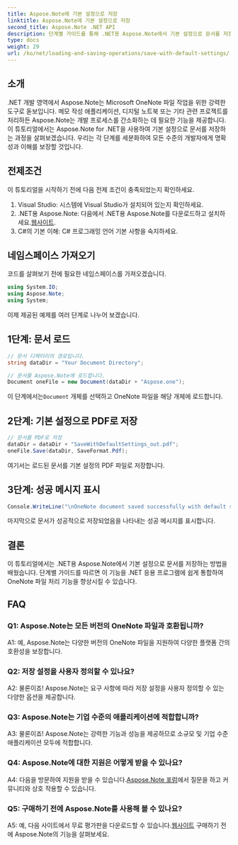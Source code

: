 ```yaml
---
title: Aspose.Note에 기본 설정으로 저장
linktitle: Aspose.Note에 기본 설정으로 저장
second_title: Aspose.Note .NET API
description: 단계별 가이드를 통해 .NET용 Aspose.Note에서 기본 설정으로 문서를 저장하는 방법을 알아보세요.
type: docs
weight: 29
url: /ko/net/loading-and-saving-operations/save-with-default-settings/
---
```

## 소개

.NET 개발 영역에서 Aspose.Note는 Microsoft OneNote 파일 작업을 위한 강력한 도구로 돋보입니다. 메모 작성 애플리케이션, 디지털 노트북 또는 기타 관련 프로젝트를 처리하든 Aspose.Note는 개발 프로세스를 간소화하는 데 필요한 기능을 제공합니다. 이 튜토리얼에서는 Aspose.Note for .NET을 사용하여 기본 설정으로 문서를 저장하는 과정을 살펴보겠습니다. 우리는 각 단계를 세분화하여 모든 수준의 개발자에게 명확성과 이해를 보장할 것입니다.

## 전제조건

이 튜토리얼을 시작하기 전에 다음 전제 조건이 충족되었는지 확인하세요.

1. Visual Studio: 시스템에 Visual Studio가 설치되어 있는지 확인하세요.
2.  .NET용 Aspose.Note: 다음에서 .NET용 Aspose.Note를 다운로드하고 설치하세요.[웹사이트](https://releases.aspose.com/note/net/).
3. C#의 기본 이해: C# 프로그래밍 언어 기본 사항을 숙지하세요.

## 네임스페이스 가져오기

코드를 살펴보기 전에 필요한 네임스페이스를 가져오겠습니다.

```csharp
using System.IO;
using Aspose.Note;
using System;
```

이제 제공된 예제를 여러 단계로 나누어 보겠습니다.

## 1단계: 문서 로드

```csharp
// 문서 디렉터리의 경로입니다.
string dataDir = "Your Document Directory";

// 문서를 Aspose.Note에 로드합니다.
Document oneFile = new Document(dataDir + "Aspose.one");
```

 이 단계에서는`Document` 개체를 선택하고 OneNote 파일을 해당 개체에 로드합니다.

## 2단계: 기본 설정으로 PDF로 저장

```csharp
// 문서를 PDF로 저장
dataDir = dataDir + "SaveWithDefaultSettings_out.pdf";
oneFile.Save(dataDir, SaveFormat.Pdf);
```

여기서는 로드된 문서를 기본 설정의 PDF 파일로 저장합니다.

## 3단계: 성공 메시지 표시

```csharp
Console.WriteLine("\nOneNote document saved successfully with default settings.\nFile saved at " + dataDir); 
```

마지막으로 문서가 성공적으로 저장되었음을 나타내는 성공 메시지를 표시합니다.

## 결론

이 튜토리얼에서는 .NET용 Aspose.Note에서 기본 설정으로 문서를 저장하는 방법을 배웠습니다. 단계별 가이드를 따르면 이 기능을 .NET 응용 프로그램에 쉽게 통합하여 OneNote 파일 처리 기능을 향상시킬 수 있습니다.

## FAQ

### Q1: Aspose.Note는 모든 버전의 OneNote 파일과 호환됩니까?

A1: 예, Aspose.Note는 다양한 버전의 OneNote 파일을 지원하여 다양한 플랫폼 간의 호환성을 보장합니다.

### Q2: 저장 설정을 사용자 정의할 수 있나요?

A2: 물론이죠! Aspose.Note는 요구 사항에 따라 저장 설정을 사용자 정의할 수 있는 다양한 옵션을 제공합니다.

### Q3: Aspose.Note는 기업 수준의 애플리케이션에 적합합니까?

A3: 물론이죠! Aspose.Note는 강력한 기능과 성능을 제공하므로 소규모 및 기업 수준 애플리케이션 모두에 적합합니다.

### Q4: Aspose.Note에 대한 지원은 어떻게 받을 수 있나요?

 A4: 다음을 방문하여 지원을 받을 수 있습니다.[Aspose.Note 포럼](https://forum.aspose.com/c/note/28)에서 질문을 하고 커뮤니티와 상호 작용할 수 있습니다.

### Q5: 구매하기 전에 Aspose.Note를 사용해 볼 수 있나요?

 A5: 예, 다음 사이트에서 무료 평가판을 다운로드할 수 있습니다.[웹사이트](https://releases.aspose.com/) 구매하기 전에 Aspose.Note의 기능을 살펴보세요.